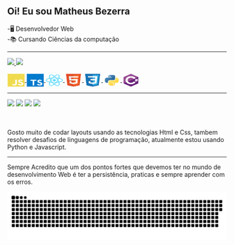 ## Oi! Eu sou Matheus Bezerra 
-🖥 Desenvolvedor Web <br>
-📚 Cursando Ciências da computação
<br><hr>
<div>
  <a href="https://github.com/Matheus-Bezerra">
  <img height="160em" src="https://github-readme-stats.vercel.app/api?username=Matheus-Bezerra&show_icons=true&theme=merko&include_all_commits=true&count_private=true"/>
  <img height="160em" src="https://github-readme-stats.vercel.app/api/top-langs/?username=Matheus-Bezerra&layout=compact&langs_count=7&theme=merko"/>
</div>
 <div style="display: inline_block"><br>
  <img align="center" alt="Rafa-Js" height="30" width="40" src="https://raw.githubusercontent.com/devicons/devicon/master/icons/javascript/javascript-plain.svg">
  <img align="center" alt="Rafa-Ts" height="30" width="40" src="https://raw.githubusercontent.com/devicons/devicon/master/icons/typescript/typescript-plain.svg">
  <img align="center" alt="Rafa-React" height="30" width="40" src="https://raw.githubusercontent.com/devicons/devicon/master/icons/react/react-original.svg">
  <img align="center" alt="Rafa-HTML" height="30" width="40" src="https://raw.githubusercontent.com/devicons/devicon/master/icons/html5/html5-original.svg">
  <img align="center" alt="Rafa-CSS" height="30" width="40" src="https://raw.githubusercontent.com/devicons/devicon/master/icons/css3/css3-original.svg">
  <img align="center" alt="Rafa-Python" height="30" width="40" src="https://raw.githubusercontent.com/devicons/devicon/master/icons/python/python-original.svg">
  <img align="center" alt="Rafa-Csharp" height="30" width="40" src="https://raw.githubusercontent.com/devicons/devicon/master/icons/csharp/csharp-original.svg">
</div>
  <hr>
   <div>
 
  <a href = "mailto:matheusbwzerra002@gmail.com"><img src="https://img.shields.io/badge/-Gmail-%23333?style=for-the-badge&logo=gmail&logoColor=white" target="_blank"></a>
  <a href="https://www.linkedin.com/in/matheus-bezerra04/" target="_blank"><img src="https://img.shields.io/badge/-LinkedIn-%230077B5?style=for-the-badge&logo=linkedin&logoColor=white" target="_blank"></a>
  <a href="https://www.instagram.com/matheus.bezerra3/" target="_blank"><img src="https://img.shields.io/badge/-Instagram-%23E4405F?style=for-the-badge&logo=instagram&logoColor=white" target="_blank"></a>
 <a href="https://discord.gg/matheusfdd8#5357" target="_blank"><img src="https://img.shields.io/badge/Discord-7289DA?style=for-the-badge&logo=discord&logoColor=white" target="_blank"></a> 
  </div>
  <br> <br>
  Gosto muito de codar layouts usando as tecnologias Html e Css, tambem resolver desafios de linguagens de programação, atualmente estou usando Python e Javascript. <br> <hr>
  Sempre Acredito que um dos pontos fortes que devemos ter no mundo de desenvolvimento Web é ter a persistência, praticas e sempre aprender com os erros.
  
 
 

  ![Snake animation](https://github.com/Matheus-Bezerra/Matheus-Bezerra/blob/output/github-contribution-grid-snake.svg)
 
</div>
